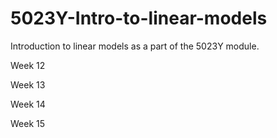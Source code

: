 # 5023Y-Intro-to-linear-models
Introduction to linear models as a part of the 5023Y module. 



Week 12


Week 13


Week 14


Week 15


